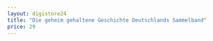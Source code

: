 ```yaml
---
layout: digistore24
title: "Die geheim gehaltene Geschichte Deutschlands Sammelband"
price: 29
---
```

